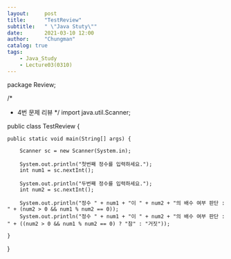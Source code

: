 ```yaml
---
layout:     post
title:      "TestReview"
subtitle:   " \"Java Stuty\""
date:       2021-03-10 12:00
author:     "Chungman"
catalog: true
tags:
    - Java_Study
    - Lecture03(0310)
---
```


package Review;

/*
 * 4번 문제 리뷰
 */
import java.util.Scanner;

public class TestReview {

	public static void main(String[] args) {
		
		Scanner sc = new Scanner(System.in);
		
		System.out.println("첫번째 정수를 입력하세요.");
		int num1 = sc.nextInt();
		
		System.out.println("두번째 정수를 입력하세요.");
		int num2 = sc.nextInt();
		
		System.out.println("정수 " + num1 + "이 " + num2 + "의 배수 여부 판단 : " + (num2 > 0 && num1 % num2 == 0));
		System.out.println("정수 " + num1 + "이 " + num2 + "의 배수 여부 판단 : " + ((num2 > 0 && num1 % num2 == 0) ? "참" : "거짓"));
		
	}

}
